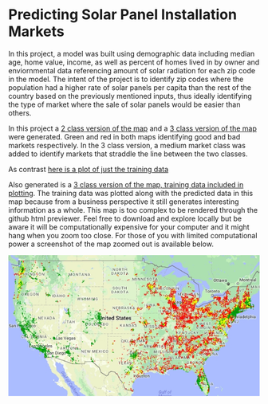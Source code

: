 # Predicting Solar Panel Installation Markets

In this project, a model was built using demographic data including median age, home value, income, as well as percent of homes lived in by owner and enviornmental data referencing amount of solar radiation for each zip code in the model. The intent of the project is to identify zip codes where the population had a higher rate of solar panels per capita than the rest of the country based on the previously mentioned inputs, thus ideally identifying the type of market where the sale of solar panels would be easier than others.

In this project a [2 class version of the map](http://htmlpreview.github.io/?https://github.com/gurkpet/Solar-Panel-Market-Modeling/blob/master/2classmarketprediction.html) and a [3 class version of the map](http://htmlpreview.github.io/?https://github.com/gurkpet/Solar-Panel-Market-Modeling/blob/master/3classmarketprediction.html) were generated.  Green and red in both maps identifying good and bad markets respectively.  In the 3 class version, a medium market class was added to identify markets that straddle the line between the two classes.  

As contrast [here is a plot of just the training data](http://htmlpreview.github.io/?https://github.com/gurkpet/Solar-Panel-Market-Modeling/blob/master/3classmarketpredictionalltrain.html)

Also generated is a [3 class version of the map, training data included in plotting](https://github.com/gurkpet/Solar-Panel-Market-Modeling/blob/master/3classmarketpredictionwithtrain.html).  The training data was plotted along with the predicted data in this map because from a business perspective it still generates interesting information as a whole.  This map is too complex to be rendered through the github html previewer.  Feel free to download and explore locally but be aware it will be computationally expensive for your computer and it might hang when you zoom too close.  For those of you with limited computational power a screenshot of the map zoomed out is available below.

![This was a fun project, thanks for checking it out](Model_with_training_data.jpg?raw=true "3 class version of the map, training data included in plotting")
